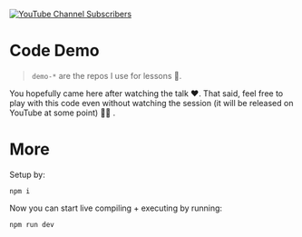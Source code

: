 [![YouTube Channel Subscribers](https://img.shields.io/youtube/channel/subscribers/UCGD_0i6L48hucTiiyhb5QzQ?style=social)](https://www.youtube.com/channel/UCGD_0i6L48hucTiiyhb5QzQ)
# Code Demo

> `demo-*` are the repos I use for lessons 🌹.

You hopefully came here after watching the talk ❤️. That said, feel free to play with this code even without watching the session (it will be released on YouTube at some point) 👏🏻 .

# More
Setup by:

```
npm i
```

Now you can start live compiling + executing by running:

```sh
npm run dev
```
